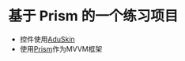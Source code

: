 ﻿# 基于 Prism 的一个练习项目

* 控件使用[AduSkin](https://github.com/aduskin/AduSkin)
* 使用[Prism](https://github.com/PrismLibrary/Prism)作为MVVM框架
